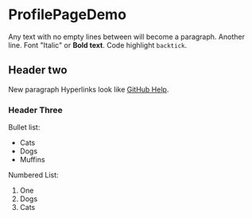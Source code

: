 # ProfilePageDemo

Any text with no empty lines between will become a paragraph.
Another line.
Font "Italic" or **Bold text**.
Code highlight `backtick`.

## Header two

New paragraph
Hyperlinks look like [GitHub Help](https://help.github.com).

### Header Three

Bullet list:

- Cats
- Dogs
- Muffins

Numbered List:
1. One
2. Dogs
3. Cats
